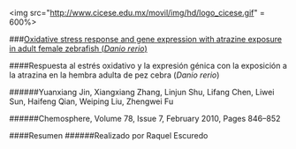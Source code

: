 <img src="http://www.cicese.edu.mx/movil/img/hd/logo_cicese.gif" = 600%>

###[Oxidative stress response and gene expression with atrazine exposure in adult female zebrafish (*Danio rerio*)](http://ac.els-cdn.com/S0045653509014015/1-s2.0-S0045653509014015-main.pdf?_tid=791f87ba-4859-11e6-8a6b-00000aab0f01&acdnat=1468346160_982abce3a59ae7fb5f89527307717a4a)

####Respuesta al estrés oxidativo y la expresión génica con la exposición a la atrazina en la hembra adulta de pez cebra (*Danio rerio*)

######Yuanxiang Jin, Xiangxiang Zhang, Linjun Shu, Lifang Chen, Liwei Sun, Haifeng Qian, Weiping Liu, Zhengwei Fu

######Chemosphere, Volume 78, Issue 7, February 2010, Pages 846–852

####Resumen 
######Realizado por Raquel Escuredo
